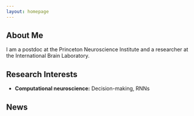 ```yaml
---
layout: homepage
---
```


## About Me

I am a postdoc at the Princeton Neuroscience Institute and a researcher at the International Brain Laboratory.

## Research Interests

- **Computational neuroscience:** Decision-making, RNNs


## News



